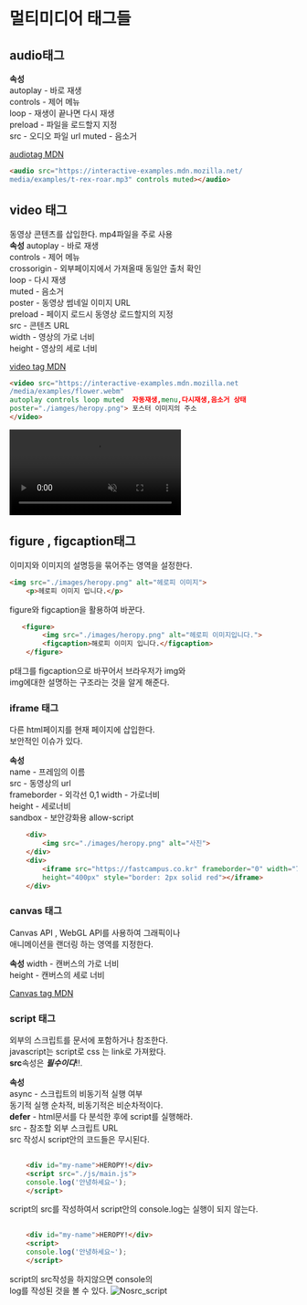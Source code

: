 # 멀티미디어 태그들  

## audio태그  
**속성**  
autoplay - 바로 재생  
controls - 제어 메뉴  
loop     - 재생이 끝나면 다시 재생  
preload  - 파일을 로드할지 지정  
src      - 오디오 파일 url
muted    - 음소거  

[audiotag MDN](https://developer.mozilla.org/ko/docs/Web/HTML/Element/audio)  
```html
<audio src="https://interactive-examples.mdn.mozilla.net/
media/examples/t-rex-roar.mp3" controls muted></audio>
```  

## video 태그  
동영상 콘텐츠를 삽입한다. mp4파일을 주로 사용  
**속성**
autoplay    - 바로 재생  
controls    - 제어 메뉴  
crossorigin - 외부페이지에서 가져올때 동일안 출처 확인  
loop        - 다시 재생  
muted       - 음소거  
poster      - 동영상 썸네일 이미지 URL  
preload     - 페이지 로드시 동영상 로드할지의 지정  
src         - 콘텐츠 URL  
width       - 영상의 가로 너비  
height      - 영상의 세로 너비  

[video tag MDN](https://developer.mozilla.org/ko/docs/Web/HTML/Element/Video)  

```html
<video src="https://interactive-examples.mdn.mozilla.net
/media/examples/flower.webm"
autoplay controls loop muted  자동재생,menu,다시재생,음소거 상태
poster="./iamges/heropy.png"> 포스터 이미지의 주소
</video>
```

<video src="https://interactive-examples.mdn.mozilla.net
/media/examples/flower.webm"
autoplay controls loop muted  ></video>  

## figure , figcaption태그  
이미지와 이미지의 설명등을 묶어주는 영역을 설정한다.  

```html
<img src="./images/heropy.png" alt="헤로피 이미지">
    <p>헤로피 이미지 입니다.</p>
```  
figure와 figcaption을 활용하여 바꾼다.  

```html
   <figure>
        <img src="./images/heropy.png" alt="헤로피 이미지입니다.">
        <figcaption>해로피 이미지 입니다.</figcaption>
    </figure>
```
p태그를 figcaption으로 바꾸어서 브라우저가 img와  
img에대한 설명하는 구조라는 것을 알게 해준다.  

### iframe 태그
다른 html페이지를 현재 페이지에 삽입한다.  
보안적인 이슈가 있다.  
  

**속성**  
name        - 프레임의 이름  
src         - 동영상의 url  
frameborder - 외각선 0,1
width       - 가로너비  
height      - 세로너비  
sandbox     - 보안강화용 allow-script


```html
    <div>
        <img src="./images/heropy.png" alt="사진">
    </div>
    <div>
        <iframe src="https://fastcampus.co.kr" frameborder="0" width="70%"
        height="400px" style="border: 2px solid red"></iframe>
    </div>
```  
### canvas 태그  
Canvas API , WebGL API를 사용하여 그래픽이나  
애니메이션을 랜더링 하는 영역를 지정한다.  

**속성**
width   - 캔버스의 가로 너비  
height  - 캔버스의 세로 너비  

[Canvas tag MDN](https://developer.mozilla.org/ko/docs/Web/HTML/Canvas/Tutorial/Basic_usage)  

### script 태그  
외부의 스크립트를 문서에 포함하거나 참조한다.  
javascript는 script로 css 는 link로 가져왔다.  
**src**속성은 **_필수이다_**!!. 

**속성**  
async       - 스크립트의 비동기적 실행 여부  
              동기적 실행 순차적, 비동기적은 비순차적이다.  
**defer**       - html문서를 다 분석한 후에 script를 실행해라.  
src         - 참조할 외부 스크립트 URL  
            src 작성시 script안의 코드들은 무시된다.  




```html
    
    <div id="my-name">HEROPY!</div>
    <script src="./js/main.js">
    console.log('안녕하세요~');
    </script>
```  
script의 src를 작성하여서 script안의
console.log는 실행이 되지 않는다.  

```html
    
    <div id="my-name">HEROPY!</div>
    <script>
    console.log('안녕하세요~');
    </script>
```  
script의 src작성을 하지않으면 console의  
log를 작성된 것을 볼 수 있다.
![Nosrc_script](C:\Users\cukik\Desktop\duckey-kim.github.io\_posts\nosrc_script.png "src 작성 안할시의 consolelog")
